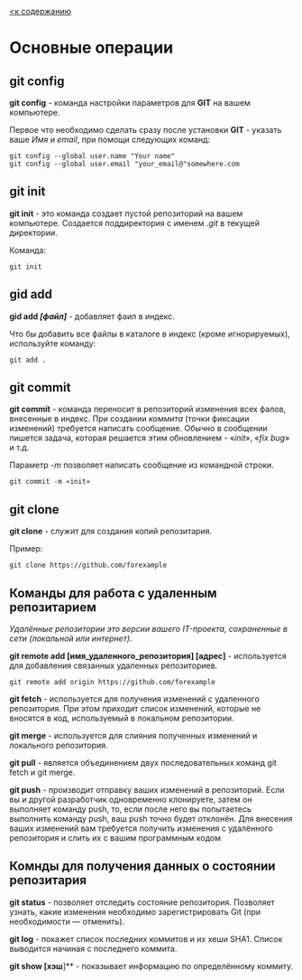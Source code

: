 [<к содержанию](./readme.md)

# Основные операции

## git config

**git config** - команда настройки параметров для **GIT** на вашем компьютере.

Первое что необходимо сделать сразу после установки **GIT** - указать ваше *Имя* и *email*, при помощи следующих команд:

```bash=
git config --global user.name "Your name"
git config --global user.email "your_email@"somewhere.com
```

## git init

**git init** - это команда создает пустой репозиторий на вашем компьютере. Создается поддиректория с именем *.git* в текущей директории.

Команда:

```bash=
git init
```

## gid add

**gid add *[файл]*** - добавляет фаил в индекс.

Что бы добавить все файлы в каталоге в индекс (кроме игнорируемых), используйте команду:

```bash=
git add .
```

## git commit

**git commit** - команда переносит в репозиторий изменения всех фалов, внесенные в индекс. При создании *коммита* (точки фиксации изменений) требуется написать сообщение. Обычно в сообщении пишется задача, которая решается этим обновлением - «*init*», «*fix bug*» и т.д.

Параметр *-m* позволяет написать сообщение из командной строки.

```bush=
git commit -m «init»
```

## git clone

**git clone** - служит для создания копий репозитария.

Пример:

```bush=
git clone https://github.com/forexample
```

## Команды для работа с удаленным репозитарием

*Удалённые репозитории это версии вашего IT-проекта, сохраненные в сети (локальной или интернет).*

**git remote add [имя_удаленного_репозитория] [адрес]** - используется для добавления связанных удаленных репозиториев.

```bush=
git remote add origin https://github.com/forexample
```

**git fetch** -  используется для получения изменений с удаленного репозитория. При этом приходит список изменений, которые не вносятся в код, используемый в локальном репозитории.

**git merge** -  используется для слияния полученных изменений и локального репозитория.

**git pull** -  является объединением двух последовательных команд git fetch и git merge.

**git push** -  производит отправку ваших изменений в репозиторий. Если вы и другой разработчик одновременно клонируете, затем он выполняет команду push, то, если после него вы попытаетесь выполнить команду push, ваш push точно будет отклонён. Для внесения ваших изменений вам требуется получить изменения с удалённого репозитория и слить их с вашим программным кодом

## Комнды для получения данных о состоянии репозитария

**git status** - позволяет отследить состояние репозитория. Позволяет узнать, какие изменения необходимо зарегистрировать Git (при необходимости — отменить).

**git log** - покажет список последних коммитов и их хеши SHA1. Список выводится начиная с последнего коммита.

**git show [хэш**]** - показывает информацию по определённому коммиту.